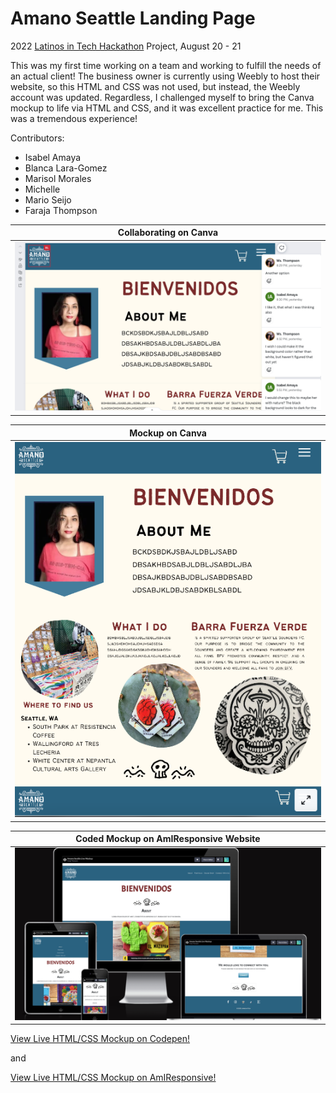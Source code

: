 # Amano Seattle Landing Page

2022 [Latinos in Tech Hackathon](https://www.linkedin.com/feed/update/urn:li:activity:6965735462569205760?updateEntityUrn=urn%3Ali%3Afs_feedUpdate%3A%28V2%2Curn%3Ali%3Aactivity%3A6965735462569205760%29) Project, August 20 - 21

This was my first time working on a team and working to fulfill the needs of an actual client! The business owner is currently using Weebly to host their website, so this HTML and CSS was not used, but instead, the Weebly account was updated. Regardless, I challenged myself to bring the Canva mockup to life via HTML and CSS, and it was excellent practice for me. This was a tremendous experience!

Contributors:

- Isabel Amaya
- Blanca Lara-Gomez
- Marisol Morales
- Michelle
- Mario Seijo
- Faraja Thompson

|                                 <b>Collaborating on Canva</b>                                 |
| :-------------------------------------------------------------------------------------------: |
| ![Canva Mockup](https://github.com/Faraja17/amanoseattle/blob/main/images/canva.png?raw=true) |

|                                     <b>Mockup on Canva</b>                                     |
| :--------------------------------------------------------------------------------------------: |
| ![Canva Mockup](https://github.com/Faraja17/amanoseattle/blob/main/images/canva2.png?raw=true) |

|                            <b>Coded Mockup on AmIResponsive Website</b>                             |
| :-------------------------------------------------------------------------------------------------: |
| ![AmIResponsive](https://github.com/Faraja17/amanoseattle/blob/main/images/responsive.png?raw=true) |

[View Live HTML/CSS Mockup on Codepen!](https://codepen.io/faraja17/full/yLKZWQb)

and

[View Live HTML/CSS Mockup on AmIResponsive!](https://ui.dev/amiresponsive?url=https://codepen.io/faraja17/full/NWYJPQV)
